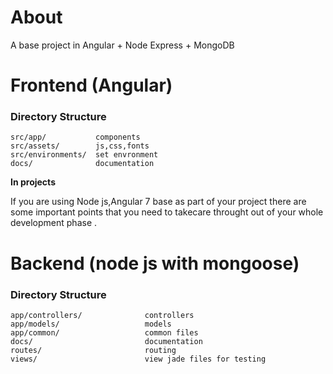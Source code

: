 # About

A base project in Angular + Node Express + MongoDB


# Frontend (Angular)

### Directory Structure
```
src/app/           components
src/assets/        js,css,fonts 
src/environments/  set envronment
docs/              documentation
```
**In projects**

If you are using Node js,Angular 7 base as part of your project there are some important points that you need to takecare throught out of your whole development phase .    

# Backend (node js with mongoose)

### Directory Structure
```
app/controllers/              controllers
app/models/                   models
app/common/                   common files
docs/                         documentation
routes/                       routing
views/                        view jade files for testing
```
